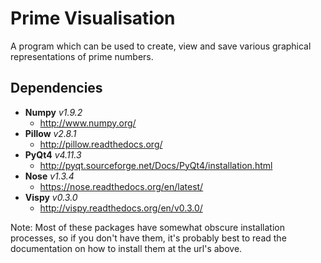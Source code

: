 # Prime Visualisation

A program which can be used to create, view and save various graphical
representations of prime numbers.

## Dependencies
* **Numpy** *v1.9.2*
  * http://www.numpy.org/
* **Pillow** *v2.8.1*
  * http://pillow.readthedocs.org/
* **PyQt4** *v4.11.3*
  * http://pyqt.sourceforge.net/Docs/PyQt4/installation.html
* **Nose** *v1.3.4*
  * https://nose.readthedocs.org/en/latest/
* **Vispy** *v0.3.0*
  * http://vispy.readthedocs.org/en/v0.3.0/

Note: Most of these packages have somewhat obscure installation processes, so if
you don't have  them,  it's probably  best to  read  the documentation on how to
install them at the url's above.
